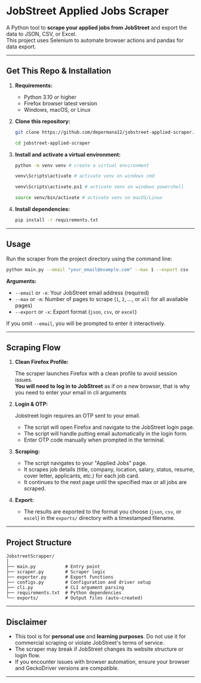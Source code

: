 # JobStreet Applied Jobs Scraper

A Python tool to **scrape your applied jobs from JobStreet** and export the data to JSON, CSV, or Excel.  
This project uses Selenium to automate browser actions and pandas for data export.

---

## Get This Repo & Installation

1. **Requirements:**

   - Python 3.10 or higher
   - Firefox browser latest version
   - Windows, macOS, or Linux

2. **Clone this repository:**

   ```sh
   git clone https://github.com/depermana12/jobstreet-applied-scraper.git

   cd jobstreet-applied-scraper
   ```

3. **Install and activate a virtual environment:**

   ```sh
   python -m venv venv # create a virtual environment

   venv\Scripts\activate # activate venv on windows cmd

   venv\Scripts\activate.ps1 # activate venv on windows powershell

   source venv/bin/activate # activate venv on macOS/Linux
   ```

4. **Install dependencies:**

   ```sh
   pip install -r requirements.txt
   ```

---

## Usage

Run the scraper from the project directory using the command line:

```sh
python main.py --email "your_email@example.com" --max 1 --export csv
```

**Arguments:**

- `--email` or `-e`: Your JobStreet email address (required)
- `--max` or `-m`: Number of pages to scrape (`1`, `2`, ..., or `all` for all available pages)
- `--export` or `-x`: Export format (`json`, `csv`, or `excel`)

If you omit `--email`, you will be prompted to enter it interactively.

---

## Scraping Flow

1. **Clean Firefox Profile:**

   The scraper launches Firefox with a clean profile to avoid session issues.  
   **You will need to log in to JobStreet** as if on a new browser, that is why you need to enter your email in cli arguments

2. **Login & OTP:**

   Jobstreet login requires an OTP sent to your email.

   - The script will open Firefox and navigate to the JobStreet login page.
   - The script will handle putting email automatically in the login form.
   - Enter OTP code manually when prompted in the terminal.

3. **Scraping:**

   - The script navigates to your "Applied Jobs" page.
   - It scrapes job details (title, company, location, salary, status, resume, cover letter, applicants, etc.) for each job card.
   - It continues to the next page until the specified max or all jobs are scraped.

4. **Export:**
   - The results are exported to the format you choose (`json`, `csv`, or `excel`) in the `exports/` directory with a timestamped filename.

---

## Project Structure

```
JobstreetScrapper/
│
├── main.py           # Entry point
├── scraper.py        # Scraper logic
├── exporter.py       # Export functions
├── configs.py        # Configuration and driver setup
├── cli.py            # CLI argument parsing
├── requirements.txt  # Python dependencies
└── exports/          # Output files (auto-created)
```

---

## Disclaimer

- This tool is for **personal use** and **learning purposes**. Do not use it for commercial scraping or violate JobStreet's terms of service.
- The scraper may break if JobStreet changes its website structure or login flow.
- If you encounter issues with browser automation, ensure your browser and GeckoDriver versions are compatible.

---
